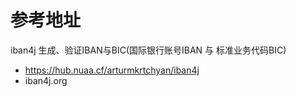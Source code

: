 # 参考地址
iban4j 生成、验证IBAN与BIC(国际银行账号IBAN 与 标准业务代码BIC)
- https://hub.nuaa.cf/arturmkrtchyan/iban4j
- iban4j.org
